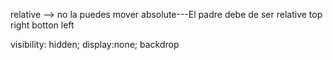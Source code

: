 relative --> no la puedes mover
absolute---El padre debe de ser relative
           top right botton left


visibility: hidden;
display:none;
backdrop
